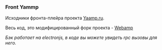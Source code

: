### Front Yammp

Исходники фронта-плейра проекта [Yaamp.ru](http://yaamp.ru/ "Yaamp.ru").

Весь код, это модифицированный форк проекта - [Webamp](https://github.com/captbaritone/webamp "Webamp")

*Бэк работает на electronjs, в коде вы можете увидеть rpc вызовы для него.*